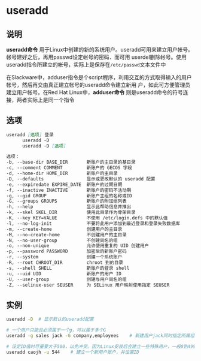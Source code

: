 # **useradd**

## 说明

**useradd命令** 用于Linux中创建的新的系统用户。useradd可用来建立用户帐号。帐号建好之后，再用passwd设定帐号的密码．而可用
userdel删除帐号。使用useradd指令所建立的帐号，实际上是保存在`/etc/passwd`文本文件中

在Slackware中，adduser指令是个script程序，利用交互的方式取得输入的用户帐号，然后再交由真正建立帐号的useradd命令建立新用
户，如此可方便管理员建立用户帐号。在Red Hat Linux中，**adduser命令** 则是useradd命令的符号连接，两者实际上是同一个指令

## 选项

```markdown
useradd [选项] 登录
      useradd -D
      useradd -D [选项]

选项：
-b, --base-dir BASE_DIR       新账户的主目录的基目录
-c, --comment COMMENT         新账户的 GECOS 字段
-d, --home-dir HOME_DIR       新账户的主目录
-D, --defaults                显示或更改默认的 useradd 配置
-e, --expiredate EXPIRE_DATE  新账户的过期日期
-f, --inactive INACTIVE       新账户的密码不活动期
-g, --gid GROUP               新账户主组的名称或ID
-G, --groups GROUPS           新账户的附加组列表
-h, --help                    显示此帮助信息并推出
-k, --skel SKEL_DIR           使用此目录作为骨架目录
-K, --key KEY=VALUE           不使用 /etc/login.defs 中的默认值
-l, --no-log-init             不要将此用户添加到最近登录和登录失败数据库
-m, --create-home             创建用户的主目录
-M, --no-create-home          不创建用户的主目录
-N, --no-user-group           不创建同名的组
-o, --non-unique              允许使用重复的 UID 创建用户
-p, --password PASSWORD       加密后的新账户密码
-r, --system                  创建一个系统账户
-R, --root CHROOT_DIR         chroot 到的目录
-s, --shell SHELL             新账户的登录 shell
-u, --uid UID                 新账户的用户 ID
-U, --user-group              创建与用户同名的组
-Z, --selinux-user SEUSER     为 SELinux 用户映射使用指定 SEUSER
```

## 实例

```bash
useradd -D  # 显示默认的useradd配置

# 一个用户只能且必须属于一个g，可以属于多个G
useradd -g sales jack -G company,employees    # 新建用户jack同时指定所属组，主组为sales，附加组为company,employees

# 设定ID值时尽量要大于500，以免冲突。因为Linux安装后会建立一些特殊用户，一般0到499之间的值留给bin、mail这样的系统账号
useradd caojh -u 544    # 建立一个新用户账户，并设置ID

```
